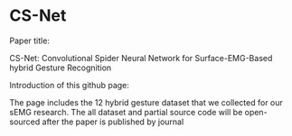 # CS-Net
Paper title: 

CS-Net: Convolutional Spider Neural Network for Surface-EMG-Based hybrid Gesture Recognition

Introduction of this github page:

The page includes the 12 hybrid gesture dataset that we collected for our sEMG research. The all dataset and partial source code will be open-sourced after the paper is published by journal
